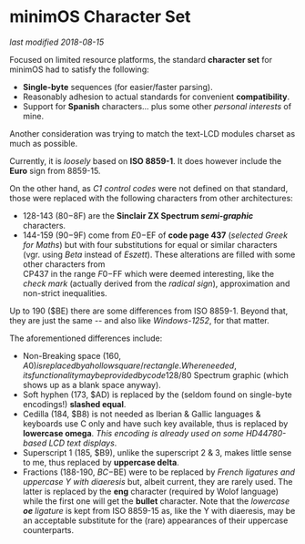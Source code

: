 # minimOS Character Set

*last modified 2018-08-15*

Focused on limited resource platforms, the standard **character set** for minimOS
had to satisfy the following:

- **Single-byte** sequences (for easier/faster parsing).
- Reasonably adhesion to actual standards for convenient **compatibility**.
- Support for **Spanish** characters... plus some other *personal interests* of mine.

Another consideration was trying to match the text-LCD modules charset as much as
possible.

Currently, it is *loosely* based on **ISO 8859-1**. It does however include the
**Euro** sign from 8859-15.

On the other hand, as *C1 control codes* were not defined on that standard, those
were replaced with the following characters from other architectures:

- 128-143 ($80-$8F) are the **Sinclair ZX Spectrum *semi-graphic*** characters.
- 144-159 ($90-$9F) come from $E0-$EF of **code page 437** (*selected Greek for Maths*)
but with four substitutions for equal or similar characters (vgr. using *Beta*
instead of *Eszett*). These alterations are filled with some other characters from  
CP437 in the range $F0-$FF which were deemed interesting, like the *check mark*
(actually derived from the *radical sign*), approximation and non-strict
inequalities.
 
Up to 190 ($BE) there are some differences from ISO 8859-1. Beyond that, they are just
the same -- and also like *Windows-1252*, for that matter.

The aforementioned differences include:

- Non-Breaking space (160, $A0) is replaced by a hollow square/rectangle. Where
needed, its functionality may be provided by code 128/$80 Spectrum graphic (which
shows up as a blank space anyway).
- Soft hyphen (173, $AD) is replaced by the (seldom found on single-byte encodings!)
**slashed equal**.
- Cedilla (184, $B8) is not needed as Iberian & Gallic languages & keyboards use C only
and have such key available, thus is replaced by **lowercase omega**. *This encoding
is already used on some HD44780-based LCD text displays*. 
- Superscript 1 (185, $B9), unlike the superscript 2 & 3, makes little sense to me,
thus replaced by **uppercase delta**.
- Fractions (188-190, $BC-$BE) were to be replaced by *French ligatures and uppercase
Y with diaeresis* but, albeit current, they are rarely used. The latter is replaced
by the **eng** character (required by Wolof language) while the first one will get
the **bullet** character. Note that the *lowercase **oe** ligature* is kept from
ISO 8859-15 as, like the Y with diaeresis, may be an acceptable substitute for the
(rare) appearances of their uppercase counterparts.
